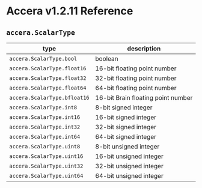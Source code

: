 [//]: # (Project: Accera)
[//]: # (Version: v1.2.11)

# Accera v1.2.11 Reference
## `accera.ScalarType`

type | description
--- | ---
`accera.ScalarType.bool` | boolean
`accera.ScalarType.float16` | 16-bit floating point number
`accera.ScalarType.float32` | 32-bit floating point number
`accera.ScalarType.float64` | 64-bit floating point number
`accera.ScalarType.bfloat16` | 16-bit Brain floating point number
`accera.ScalarType.int8` | 8-bit signed integer
`accera.ScalarType.int16` | 16-bit signed integer
`accera.ScalarType.int32` | 32-bit signed integer
`accera.ScalarType.int64` | 64-bit signed integer
`accera.ScalarType.uint8` | 8-bit unsigned integer
`accera.ScalarType.uint16` | 16-bit unsigned integer
`accera.ScalarType.uint32` | 32-bit unsigned integer
`accera.ScalarType.uint64` | 64-bit unsigned integer

<div style="page-break-after: always;"></div>

